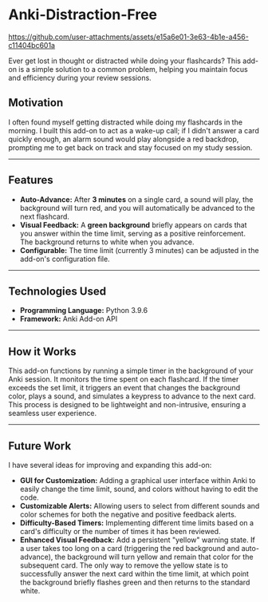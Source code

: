 # Anki-Distraction-Free

https://github.com/user-attachments/assets/e15a6e01-3e63-4b1e-a456-c11404bc601a

Ever get lost in thought or distracted while doing your flashcards? This add-on is a simple solution to a common problem, helping you maintain focus and efficiency during your review sessions.

## Motivation

I often found myself getting distracted while doing my flashcards in the morning. I built this add-on to act as a wake-up call; if I didn't answer a card quickly enough, an alarm sound would play alongside a red backdrop, prompting me to get back on track and stay focused on my study session.

---

## Features

-   **Auto-Advance:** After **3 minutes** on a single card, a sound will play, the background will turn red, and you will automatically be advanced to the next flashcard.
-   **Visual Feedback:** A **green background** briefly appears on cards that you answer within the time limit, serving as a positive reinforcement. The background returns to white when you advance.
-   **Configurable:** The time limit (currently 3 minutes) can be adjusted in the add-on's configuration file.

---

## Technologies Used

* **Programming Language:** Python 3.9.6
* **Framework:** Anki Add-on API

---

## How it Works

This add-on functions by running a simple timer in the background of your Anki session. It monitors the time spent on each flashcard. If the timer exceeds the set limit, it triggers an event that changes the background color, plays a sound, and simulates a keypress to advance to the next card. This process is designed to be lightweight and non-intrusive, ensuring a seamless user experience.

---

## Future Work

I have several ideas for improving and expanding this add-on:

* **GUI for Customization:** Adding a graphical user interface within Anki to easily change the time limit, sound, and colors without having to edit the code.
* **Customizable Alerts:** Allowing users to select from different sounds and color schemes for both the negative and positive feedback alerts.
* **Difficulty-Based Timers:** Implementing different time limits based on a card's difficulty or the number of times it has been reviewed.
* **Enhanced Visual Feedback:** Add a persistent "yellow" warning state. If a user takes too long on a card (triggering the red background and auto-advance), the background will turn yellow and remain that color for the subsequent card. The only way to remove the yellow state is to successfully answer the next card within the time limit, at which point the background briefly flashes green and then returns to the standard white.
